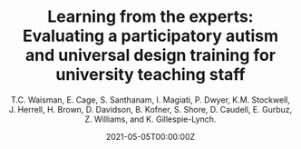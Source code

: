 ---
# Documentation: https://wowchemy.com/docs/managing-content/

title: "Learning from the experts: Evaluating a participatory autism and universal design training for university teaching staff"
authors: [T.C. Waisman, E. Cage, S. Santhanam, I. Magiati, P. Dwyer, K.M. Stockwell, J. Herrell, H. Brown, D. Davidson, B. Kofner, S. Shore, D. Caudell,  E. Gurbuz,  Z. Williams, and K. Gillespie-Lynch]
author: "T.C. Waisman, E. Cage, S. Santhanam, I. Magiati, P. Dwyer, K.M. Stockwell, J. Herrell, H. Brown, D. Davidson, B. Kofner, S. Shore, D. Caudell,  E. Gurbuz,  Z. Williams, and K. Gillespie-Lynch."
date: 2021-05-05T00:00:00Z
doi: ""

# Schedule page publish date (NOT publication's date).
publishDate: 2021-04-14T00:00:00Z

# Publication type.
# Legend: 0 = Uncategorized; 1 = Conference paper; 2 = Journal article;
# 3 = Preprint / Working Paper; 4 = Report; 5 = Book; 6 = Book section;
# 7 = Thesis; 8 = Patent
publication_types: ["1"]

# Publication name and optional abbreviated publication name.
publication: "International Society for Autism Research, Virtual Meeting, Boston, MA"
publication_short: ""

abstract: ""

# Summary. An optional shortened abstract.
summary: ""

tags: [Autism, Collaboration]
categories: []
featured: false

# Custom links (optional).
#   Uncomment and edit lines below to show custom links.
# links:
# - name: Follow
#   url: https://twitter.com
#   icon_pack: fab
#   icon: twitter

url_pdf:
url_code:
url_dataset:
#Add once in INSAR
url_poster: 
url_project:
url_slides:
url_source:
url_video:

# Featured image
# To use, add an image named `featured.jpg/png` to your page's folder. 
# Focal points: Smart, Center, TopLeft, Top, TopRight, Left, Right, BottomLeft, Bottom, BottomRight.
image:
  caption: ""
  focal_point: ""
  preview_only: false

# Associated Projects (optional).
#   Associate this publication with one or more of your projects.
#   Simply enter your project's folder or file name without extension.
#   E.g. `internal-project` references `content/project/internal-project/index.md`.
#   Otherwise, set `projects: []`.
projects: []

# Slides (optional).
#   Associate this publication with Markdown slides.
#   Simply enter your slide deck's filename without extension.
#   E.g. `slides: "example"` references `content/slides/example/index.md`.
#   Otherwise, set `slides: ""`.
slides: ""
---